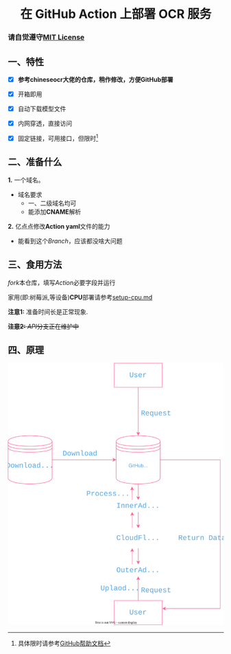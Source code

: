 <h1 align="center">在 GitHub Action 上部署 OCR 服务</h1>

### 请自觉遵守[MIT License](https://github.com/LemonFan-maker/OCR-On-Action/blob/master/LICENSE)

## 一、特性

- [x] **参考chineseocr大佬的仓库，稍作修改，方便GitHub部署**

- [x] 开箱即用

- [x] 自动下载模型文件

- [x] 内网穿透，直接访问

- [x] 固定链接，可用接口，但限时[^1]

## 二、准备什么
**1.** 一个域名。
- 域名要求
  - 一、二级域名均可
  - 能添加**CNAME**解析

**2.** 亿点点修改**Action yaml**文件的能力
- 能看到这个*Branch*，应该都没啥大问题

## 三、食用方法

*fork*本仓库，填写*Action*必要字段并运行

家用(即:树莓派,等设备)**CPU**部署请参考[setup-cpu.md](./setup-cpu.md)
  
**注意1:** 准备时间长是正常现象.
   
~~**注意2:** *API*分支正在维护中~~

## 四、原理
![OCR-On-Action](./assets/OCR-On-Action.svg)

 [^1]: 具体限时请参考[GitHub帮助文档](https://docs.github.com/cn/billing/managing-billing-for-github-actions/about-billing-for-github-actions)
